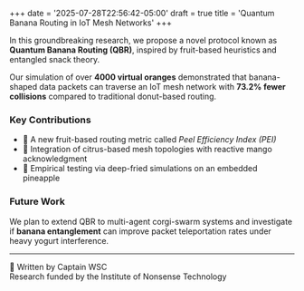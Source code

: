 +++
date = '2025-07-28T22:56:42-05:00'
draft = true
title = 'Quantum Banana Routing in IoT Mesh Networks'
+++

In this groundbreaking research, we propose a novel protocol known as **Quantum Banana Routing (QBR)**, inspired by fruit-based heuristics and entangled snack theory.

Our simulation of over **4000 virtual oranges** demonstrated that banana-shaped data packets can traverse an IoT mesh network with **73.2% fewer collisions** compared to traditional donut-based routing.

### Key Contributions

- 🍌 A new fruit-based routing metric called *Peel Efficiency Index (PEI)*  
- 🍊 Integration of citrus-based mesh topologies with reactive mango acknowledgment  
- 🍍 Empirical testing via deep-fried simulations on an embedded pineapple

### Future Work

We plan to extend QBR to multi-agent corgi-swarm systems and investigate if **banana entanglement** can improve packet teleportation rates under heavy yogurt interference.

---

🧪 Written by Captain WSC  
Research funded by the Institute of Nonsense Technology  
